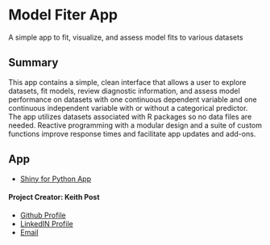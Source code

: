# **Model Fiter App**
A simple app to fit, visualize, and assess model fits to various datasets

## Summary
This app contains a simple, clean interface that allows a user to explore datasets, fit models, 
review diagnostic information, and assess model performance on datasets with one continuous 
dependent variable and one continuous independent variable with or without a categorical predictor. 
The app utilizes datasets associated with R packages so no data files are needed. Reactive 
programming with a modular design and a suite of custom functions improve response times and 
facilitate app updates and add-ons. 

## App
+ [Shiny for Python App](https://keithhpost.shinyapps.io/model_fitter_shiny/) 

#### **Project Creator: Keith Post**
+ [Github Profile](https://github.com/kpost34) 
+ [LinkedIN Profile](https://www.linkedin.com/in/keith-post/)
+ [Email](mailto:keithhpost@gmail.com)